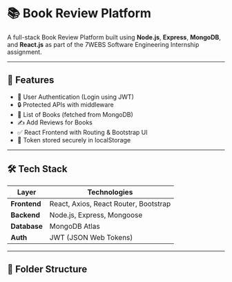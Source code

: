 # 📚 Book Review Platform

A full-stack Book Review Platform built using **Node.js**, **Express**, **MongoDB**, and **React.js** as part of the 7WEBS Software Engineering Internship assignment.

---

## 🚀 Features

- 🔐 User Authentication (Login using JWT)
- 🔒 Protected APIs with middleware
- 📖 List of Books (fetched from MongoDB)
- ✍️ Add Reviews for Books
- ✅ React Frontend with Routing & Bootstrap UI
- 🧠 Token stored securely in localStorage

---

## 🛠 Tech Stack

| Layer        | Technologies                            |
|--------------|------------------------------------------|
| **Frontend** | React, Axios, React Router, Bootstrap    |
| **Backend**  | Node.js, Express, Mongoose               |
| **Database** | MongoDB Atlas                            |
| **Auth**     | JWT (JSON Web Tokens)                    |

---

## 📂 Folder Structure

